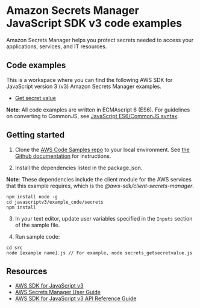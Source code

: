 # Amazon Secrets Manager JavaScript SDK v3 code examples

Amazon Secrets Manager helps you protect secrets needed to access your applications, services, and IT resources.

## Code examples

This is a workspace where you can find the following AWS SDK for JavaScript version 3 (v3) Amazon Secrets Manager examples.

-   [Get secret value](src/secrets_getsecretvalue.js)

**Note**: All code examples are written in ECMAscript 6 (ES6). For guidelines on converting to CommonJS, see
[JavaScript ES6/CommonJS syntax](https://docs.aws.amazon.com/sdk-for-javascript/v3/developer-guide/sdk-example-javascript-syntax.html).

## Getting started

1. Clone the [AWS Code Samples repo](https://github.com/picante-io/aws-doc-sdk-examples) to your local environment.
   See [the Github documentation](https://docs.github.com/en/github/creating-cloning-and-archiving-repositories/cloning-a-repository) for
   instructions.

2. Install the dependencies listed in the package.json.

**Note**: These dependencies include the client module for the AWS services that this example requires,
which is the _@aws-sdk/client-secrets-manager_.

```
npm install node -g
cd javascriptv3/example_code/secrets
npm install
```

3. In your text editor, update user variables specified in the `Inputs` section of the sample file.

4. Run sample code:

```
cd src
node [example name].js // For example, node secrets_getsecretvalue.js
```

## Resources

-   [AWS SDK for JavaScript v3](https://github.com/aws/aws-sdk-js-v3)
-   [AWS Secrets Manager User Guide](https://docs.aws.amazon.com/secretsmanager/latest/userguide/manage_retrieve-secret.html)
-   [AWS SDK for JavaScript v3 API Reference Guide](https://docs.aws.amazon.com/AWSJavaScriptSDK/v3/latest/clients/client-secrets-manager/index.html)
